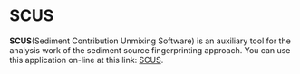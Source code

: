 # SCUS
**SCUS**(Sediment Contribution Unmixing Software) is an auxiliary tool for the analysis work of the sediment source fingerprinting approach.  You can use this application on-line at this link: [SCUS](http://lcpmgh.com/SCUS/).
